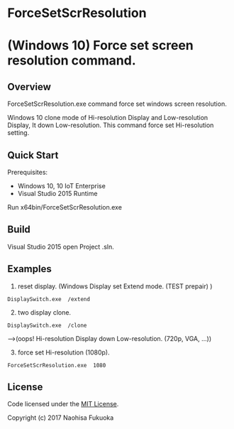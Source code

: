 # ForceSetScrResolution
(Windows 10) Force set screen resolution command.
=============================================================

## Overview
ForceSetScrResolution.exe command force set windows screen resolution.

Windows 10 clone mode of Hi-resolution Display  and  Low-resolution Display, It down Low-resolution.
This command force set Hi-resolution setting.

## Quick Start
Prerequisites:
- Windows 10, 10 IoT Enterprise
- Visual Studio 2015 Runtime

Run x64bin/ForceSetScrResolution.exe

## Build
Visual Studio 2015 open Project .sln.

## Examples
1. reset display. (Windows Display set Extend mode. (TEST prepair) )
```
DisplaySwitch.exe  /extend
```
2. two display clone. 
```
DisplaySwitch.exe  /clone
```
-->(oops! Hi-resolution Display down Low-resolution. (720p, VGA, ...))

3. force set Hi-resolution (1080p). 
```
ForceSetScrResolution.exe  1080
```


## License
Code licensed under the [MIT License](LICENSE.txt).

Copyright (c) 2017 Naohisa Fukuoka
